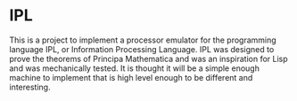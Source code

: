 # IPL

This is a project to implement a processor emulator for the programming language IPL, or Information Processing Language.  IPL was designed to prove the theorems of Principa Mathematica and was an inspiration for Lisp and was mechanically tested.  It is thought it will be a simple enough machine to implement that is high level enough to be different and interesting.
